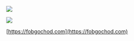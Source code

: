 ![](https://readme-typing-svg.demolab.com?font=Fira+Code&pause=1000&color=393959&width=435&lines=Do+something+kind.;Help+other%2C+happy+myself.;--fobgochod)

![](https://github-readme-stats.vercel.app/api?username=fobgochod&show_icons=true&hide_border=true&theme=tokyonight)

[https://fobgochod.com](https://fobgochod.com)
